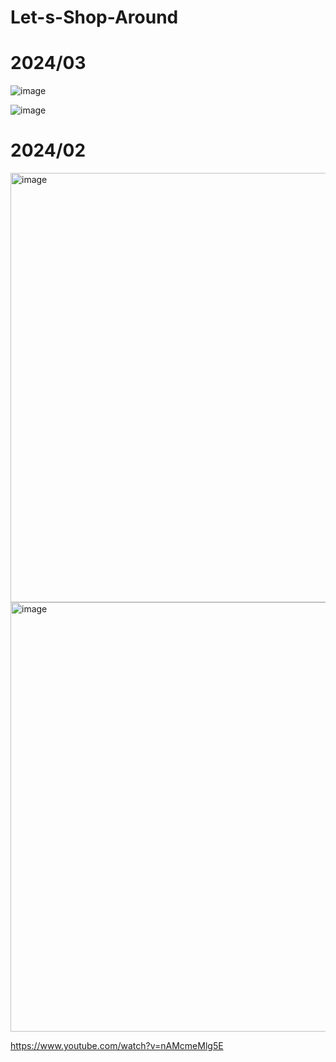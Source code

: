 # Let-s-Shop-Around


# 2024/03
![image](https://github.com/zhengshunze/Let-s-Shop-Around/assets/77151276/550fd9a6-31aa-4d23-876e-252bd297cc5c)

![image](https://github.com/zhengshunze/Let-s-Shop-Around/assets/77151276/c47282e3-f230-4503-93a0-0227217e3af4)

# 2024/02
<img width="687" alt="image" src="https://github.com/zhengshunze/Let-s-Shop-Around/assets/77151276/6d053f4e-f776-4810-bf33-5500410f5c67">
<img width="687" alt="image" src="https://github.com/zhengshunze/Let-s-Shop-Around/assets/77151276/4a00076b-fa5e-42df-b2a5-660d487660df">

https://www.youtube.com/watch?v=nAMcmeMlg5E
